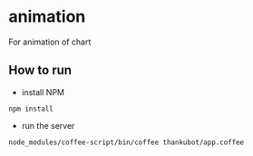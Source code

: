 # animation 

For animation of chart

## How to run
* install NPM

`npm install`

* run the server

`node_modules/coffee-script/bin/coffee thankubot/app.coffee`

